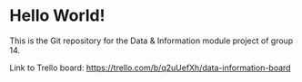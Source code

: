 # Hello World!

This is the Git repository for the Data & Information module project of group 14.  


Link to Trello board: https://trello.com/b/q2uUefXh/data-information-board